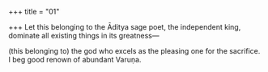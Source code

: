 +++
title = "01"

+++
Let this belonging to the Āditya sage poet, the independent king,  dominate all existing things in its greatness—

(this belonging to) the god who excels as the pleasing one for the  sacrifice. I beg good renown of abundant Varuṇa.